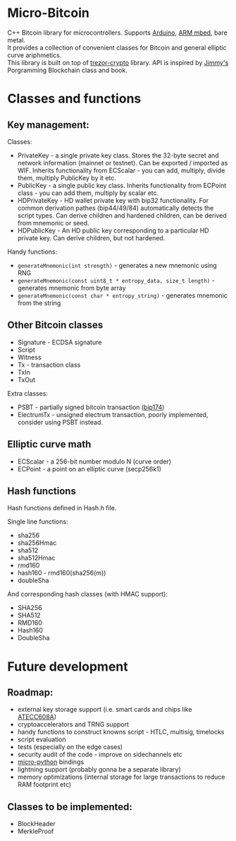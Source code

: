 # Micro-Bitcoin

C++ Bitcoin library for microcontrollers. Supports [Arduino](https://www.arduino.cc/), [ARM mbed](https://www.mbed.com/en/), bare metal.<br>
It provides a collection of convenient classes for Bitcoin and general elliptic curve ariphmetics.<br>
This library is built on top of [trezor-crypto](https://github.com/trezor/trezor-crypto) library. API is inspired by [Jimmy's](https://github.com/jimmysong/) Porgramming Blockchain class and book.

# Classes and functions

## Key management:

Classes:

- PrivateKey - a single private key class. Stores the 32-byte secret and network information (mainnet or testnet). Can be exported / imported as WIF. Inherits functionality from ECScalar - you can add, multiply, divide them, multiply PublicKey by it etc.
- PublicKey - a single public key class. Inherits functionality from ECPoint class - you can add them, multiply by scalar etc.
- HDPrivateKey - HD wallet private key with bip32 functionality. For common derivation pathes (bip44/49/84) automatically detects the script types. Can derive children and hardened children, can be derived from mnemonic or seed.
- HDPublicKey - An HD public key corresponding to a particular HD private key. Can derive children, but not hardened.

Handy functions:

- `generateMnemonic(int strength)` - generates a new mnemonic using RNG
- `generateMnemonic(const uint8_t * entropy_data, size_t length)` - generates mnemonic from byte array
- `generateMnemonic(const char * entropy_string)` - generates mnemonic from the string

## Other Bitcoin classes

- Signature - ECDSA signature
- Script
- Witness
- Tx - transaction class
- TxIn
- TxOut

Extra classes:

- PSBT - partially signed bitcoin transaction ([bip174](https://github.com/bitcoin/bips/blob/master/bip-0174.mediawiki))
- ElectrumTx - unsigned electrum transaction, poorly implemented, consider using PSBT instead.

## Elliptic curve math

- ECScalar - a 256-bit number modulo N (curve order)
- ECPoint - a point on an elliptic curve (secp256k1)

## Hash functions

Hash functions defined in Hash.h file. 

Single line functions:

- sha256
- sha256Hmac
- sha512
- sha512Hmac
- rmd160
- hash160 - rmd160(sha256(m))
- doubleSha

And corresponding hash classes (with HMAC support):

- SHA256
- SHA512
- RMD160
- Hash160
- DoubleSha

# Future development

## Roadmap:

- external key storage support (i.e. smart cards and chips like [ATECC608A](https://www.microchip.com/wwwproducts/en/ATECC608A))
- cryptoaccelerators and TRNG support
- handy functions to construct knowns script - HTLC, multisig, timelocks
- script evaluation
- tests (especially on the edge cases)
- security audit of the code - improve on sidechannels etc
- [micro-python](http://micropython.org/) bindings
- lightning support (probably gonna be a separate library)
- memory optimizations (internal storage for large transactions to reduce RAM footprint etc)

## Classes to be implemented:

- BlockHeader
- MerkleProof
